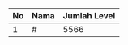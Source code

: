 | No | Nama            | Jumlah Level |
|----|-----------------|--------------|
| 1  | #    |    5566        |
